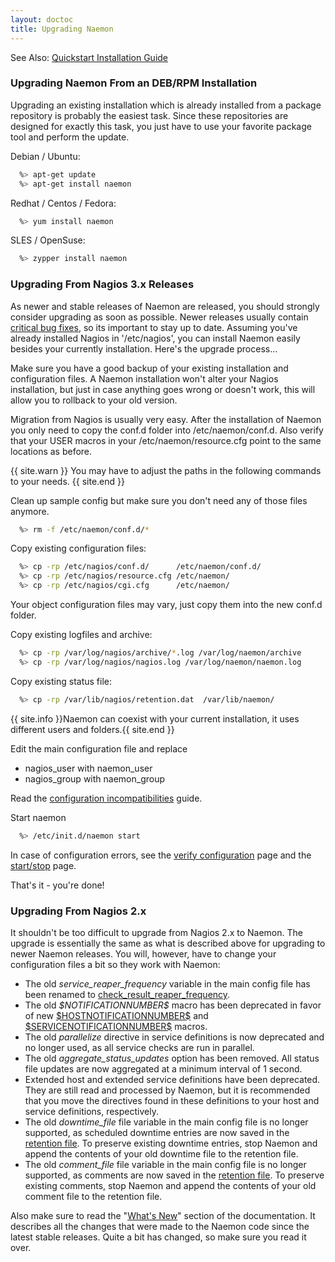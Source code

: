 ```yaml
---
layout: doctoc
title: Upgrading Naemon
---
```


<span class="glyphicon glyphicon-arrow-right"></span> See Also: <a href="quickstart.html">Quickstart Installation Guide</a>


### Upgrading Naemon From an DEB/RPM Installation

Upgrading an existing installation which is already installed from a package repository is
probably the easiest task. Since these repositories are designed for exactly this task, you
just have to use your favorite package tool and perform the update.

Debian / Ubuntu:

```bash
  %> apt-get update
  %> apt-get install naemon
```

Redhat / Centos / Fedora:

```bash
  %> yum install naemon
```

SLES / OpenSuse:

```bash
  %> zypper install naemon
```


### Upgrading From Nagios 3.x Releases

As newer and stable releases of Naemon are released, you should strongly consider upgrading as soon as possible.
Newer releases usually contain <a href="/documentation/developer/bugs/">critical bug fixes</a>, so its important to stay up to date.
Assuming you've already installed Nagios in '/etc/nagios', you can install Naemon easily besides your currently installation.
Here's the upgrade process...

Make sure you have a good backup of your existing installation and configuration files.
A Naemon installation won't alter your Nagios installation, but just in case
anything goes wrong or doesn't work, this will allow you to rollback to your old version.

Migration from Nagios is usually very easy. After the installation of Naemon
you only need to copy the conf.d folder into /etc/naemon/conf.d. Also verify
that your USER macros in your /etc/naemon/resource.cfg point to the same locations
as before.

{{ site.warn }}
You may have to adjust the paths in the following commands to your needs.
{{ site.end }}

Clean up sample config but make sure you don't need any of those files anymore.

```bash
  %> rm -f /etc/naemon/conf.d/*
```

Copy existing configuration files:

```bash
  %> cp -rp /etc/nagios/conf.d/      /etc/naemon/conf.d/
  %> cp -rp /etc/nagios/resource.cfg /etc/naemon/
  %> cp -rp /etc/nagios/cgi.cfg      /etc/naemon/
```

Your object configuration files may vary, just copy them into the new conf.d folder.

Copy existing logfiles and archive:

```bash
  %> cp -rp /var/log/nagios/archive/*.log /var/log/naemon/archive
  %> cp -rp /var/log/nagios/nagios.log /var/log/naemon/naemon.log
```

Copy existing status file:

```bash
  %> cp -rp /var/lib/nagios/retention.dat  /var/lib/naemon/
```

{{ site.info }}Naemon can coexist with your current installation, it uses different users and folders.{{ site.end }}

Edit the main configuration file and replace

<ul>
<li>nagios_user with naemon_user
<li>nagios_group with naemon_group
</ul>

Read the <a href="config-incompat3to4.html">configuration incompatibilities</a> guide.

Start naemon

```bash
  %> /etc/init.d/naemon start
```

In case of configuration errors, see the <a href="verifyconfig.html">verify configuration</a>
page and the <a href="startstop.html">start/stop</a> page.

That's it - you're done!




### Upgrading From Nagios 2.x

It shouldn't be too difficult to upgrade from Nagios 2.x to Naemon.
The upgrade is essentially the same as what is described above for upgrading to newer Naemon releases.
You will, however, have to change your configuration files a bit so they work with Naemon:

<ul>
<li>The old <i>service_reaper_frequency</i> variable in the main config file has been renamed to
    <a href="configmain.html#check_result_reaper_frequency">check_result_reaper_frequency</a>.</li>
<li>The old <i>$NOTIFICATIONNUMBER$</i> macro has been deprecated in favor of new
    <a href="macrolist.html#hostnotificationnumber">$HOSTNOTIFICATIONNUMBER$</a> and
    <a href="macrolist.html#servicenotificationnumber">$SERVICENOTIFICATIONNUMBER$</a> macros.</li>
<li>The old <i>parallelize</i> directive in service definitions is now deprecated and no
    longer used, as all service checks are run in parallel.</li>
<li>The old <i>aggregate_status_updates</i> option has been removed. All status file updates are
    now aggregated at a minimum interval of 1 second.</li>
<li>Extended host and extended service definitions have been deprecated. They are still read and
    processed by Naemon, but it is recommended that you move the directives found in these definitions
    to your host and service definitions, respectively.</li>
<li>The old <i>downtime_file</i> file variable in the main config file is no longer supported, as
    scheduled downtime entries are now saved in the <a href="configmain.html#state_retention_file">retention file</a>.
    To preserve existing downtime entries, stop Naemon and append the contents of your old downtime
    file to the retention file.</li>
<li>The old <i>comment_file</i> file variable in the main config file is no longer supported, as
    comments are now saved in the <a href="configmain.html#state_retention_file">retention file</a>.
    To preserve existing comments, stop Naemon and append the contents of your old comment file to the retention file.</li>
</ul>

Also make sure to read the "<a href="whatsnew.html">What's New</a>" section of the documentation.
It describes all the changes that were made to the Naemon code since the latest stable releases.
Quite a bit has changed, so make sure you read it over.
